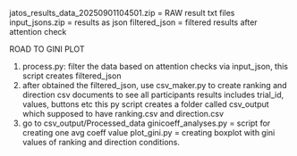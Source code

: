 jatos_results_data_20250901104501.zip = RAW result txt files
input_jsons.zip = results as json
filtered_json = filtered results after attention check

ROAD TO GINI PLOT
1) process.py: filter the data based on attention checks via input_json, this script creates filtered_json
2) after obtained the filtered_json, use csv_maker.py to create ranking and direction csv documents to see all participants results includes trial_id, values, buttons etc
     this py script creates a folder called csv_output which supposed to have ranking.csv and direction.csv
3) go to csv_output/Processed_data
     ginicoeff_analyses.py = script for creating one avg coeff value
     plot_gini.py = creating boxplot with gini values of ranking and direction conditions. 
